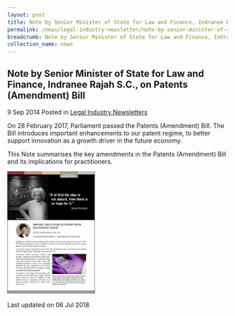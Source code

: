 ```yaml
---
layout: post
title: Note by Senior Minister of State for Law and Finance, Indranee Rajah S.C., on Patents (Amendment) Bill
permalink: /news/legal-industry-newsletter/note-by-senior-minister-of-state-for-law-and-finance--indranee-r0/
breadcrumb: Note by Senior Minister of State for Law and Finance, Indranee Rajah S.C., on Patents (Amendment) Bill
collection_name: news
---
```


<style>
  .image {width: 200px;}
  .image img {max-width: 100%;}
</style>

Note by Senior Minister of State for Law and Finance, Indranee Rajah S.C., on Patents (Amendment) Bill
---

9 Sep 2014 Posted in [Legal Industry Newsletters](/news/legal-industry-newsletters/)

On 28 February 2017, Parliament passed the Patents (Amendment) Bill. The Bill introduces important enhancements to our patent regime, to better support innovation as a growth driver in the future economy.

This Note summarises the key amendments in the Patents (Amendment) Bill and its implications for practitioners.

<div class="image">
  <a href="/files/NoteonPatentsAmendmentBill.pdf/"><img src="/images/1530863920373.jpg/"></a>
</div>

<p class="right-side-updated">Last updated on 06 Jul 2018</p>
